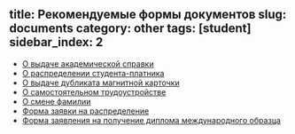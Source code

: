 title: Рекомендуемые формы документов
slug: documents
category: other
tags: [student]
sidebar_index: 2
---

-   [О выдаче академической справки](/files/ak_spravka.doc)
-   [О распределении студента-платника](/files/raspred_plat.doc)
-   [О выдаче дубликата магнитной карточки](/files/duplicate_card.doc)
-   [О самостоятельном трудоустройстве](/files/trudoustr.doc)
-   [О смене фамилии](/files/lastname.doc)
-   [Форма заявки на распределение](/files/raspred_zayav.doc)
-   [Форма заявления на получение диплома международного образца](/files/international_diploma.doc)
